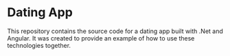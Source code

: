 # Dating App

This repository contains the source code for a dating app built with .Net and Angular. It was created to provide an example of how to use these technologies together.
